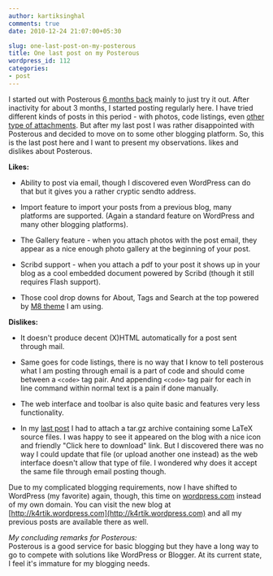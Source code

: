 ```yaml
---
author: kartiksinghal
comments: true
date: 2010-12-24 21:07:00+05:30

slug: one-last-post-on-my-posterous
title: One last post on my Posterous
wordpress_id: 112
categories:
- post
---
```


   

I started out with Posterous [6 months back](http://kartikscribbles.posterous.com/my-first-posterous-blog-post-67) mainly to just try it out. After inactivity for about 3 months, I started posting regularly here. I have tried different kinds of posts in this period - with photos, code listings, even [other type of attachments](http://kartikscribbles.posterous.com/latex-project-report-template). But after my last post I was rather disappointed with Posterous and decided to move on to some other blogging platform. So, this is the last post here and I want to present my observations. likes and dislikes about Posterous.




**Likes:**






  * Ability to post via email, though I discovered even WordPress can do that but it gives you a rather cryptic sendto address.


  * Import feature to import your posts from a previous blog, many platforms are supported. (Again a standard feature on WordPress and many other blogging platforms).


  * The Gallery feature - when you attach photos with the post email, they appear as a nice enough photo gallery at the beginning of your post.


  * Scribd support - when you attach a pdf to your post it shows up in your blog as a cool embedded document powered by Scribd (though it still requires Flash support).


  * Those cool drop downs for About, Tags and Search at the top powered by [M8 theme](http://m82.posterous.com/) I am using.




**Dislikes:**






  * It doesn't produce decent (X)HTML automatically for a post sent through mail.


  * Same goes for code listings, there is no way that I know to tell posterous what I am posting through email is a part of code and should come between a `<code>` tag pair. And appending `<code>` tag pair for each in line command within normal text is a pain if done manually.


  * The web interface and toolbar is also quite basic and features very less functionality.


  * In my [last post](http://kartikscribbles.posterous.com/latex-project-report-template) I had to attach a tar.gz archive containing some LaTeX source files. I was happy to see it appeared on the blog with a nice icon and friendly "Click here to download" link. But I discovered there was no way I could update that file (or upload another one instead) as the web interface doesn't allow that type of file. I wondered why does it accept the same file through email posting though.




Due to my complicated blogging requirements, now I have shifted to WordPress (my favorite) again, though, this time on [wordpress.com](https://wordpress.com/) instead of my own domain. You can visit the new blog at [http://k4rtik.wordpress.com](http://k4rtik.wordpress.com) and all my previous posts are available there as well.




_My concluding remarks for Posterous:_   
Posterous is a good service for basic blogging but they have a long way to go to compete with solutions like WordPress or Blogger. At its current state, I feel it's immature for my blogging needs.


  
